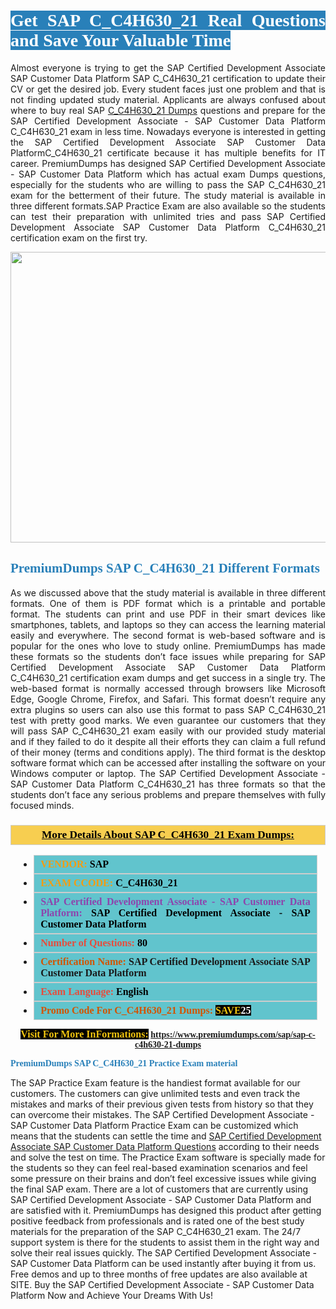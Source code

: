 <h1 style="text-align: justify;"><span style="color:#ffffff;"><span style="font-family:Georgia,serif;"><strong><span style="background-color:#2980b9;">Get SAP C_C4H630_21 Real Questions and Save Your Valuable Time</span></strong></span></span></h1>

<p style="text-align: justify;">Almost everyone is trying to get the SAP Certified Development Associate SAP Customer Data Platform SAP C_C4H630_21 certification to update their CV or get the desired job. Every student faces just one problem and that is not finding updated study material. Applicants are always confused about where to buy real SAP <a href="https://www.premiumdumps.com/sap/sap-c-c4h630-21-dumps">C_C4H630_21 Dumps</a> questions and prepare for the SAP Certified Development Associate - SAP Customer Data Platform C_C4H630_21 exam in less time. Nowadays everyone is interested in getting the SAP Certified Development Associate SAP Customer Data PlatformC_C4H630_21 certificate because it has multiple benefits for IT career. PremiumDumps has designed SAP Certified Development Associate - SAP Customer Data Platform which has actual exam Dumps questions, especially for the students who are willing to pass the SAP C_C4H630_21 exam for the betterment of their future. The study material is available in three different formats.SAP Practice Exam are also available so the students can test their preparation with unlimited tries and pass SAP Certified Development Associate SAP Customer Data Platform C_C4H630_21 certification exam on the first try.</p>

<p style="text-align: center;"><a href="https://www.premiumdumps.com/sap/sap-c-c4h630-21-dumps"><img alt="" src="https://i.imgur.com/KJGzbJ2.jpeg" style="width: 700px; height: 465px;" /></a></p>

<h2 style="text-align: justify;"><span style="color:#2980b9;"><span style="font-family:Georgia,serif;"><strong>PremiumDumps SAP C_C4H630_21 Different Formats</strong></span></span></h2>

<p style="text-align: justify;">As we discussed above that the study material is available in three different formats. One of them is PDF format which is a printable and portable format. The students can print and use PDF in their smart devices like smartphones, tablets, and laptops so they can access the learning material easily and everywhere. The second format is web-based software and is popular for the ones who love to study online. PremiumDumps has made these formats so the students don’t face issues while preparing for SAP Certified Development Associate SAP Customer Data Platform C_C4H630_21 certification exam dumps and get success in a single try. The web-based format is normally accessed through browsers like Microsoft Edge, Google Chrome, Firefox, and Safari. This format doesn’t require any extra plugins so users can also use this format to pass SAP C_C4H630_21 test with pretty good marks. We even guarantee our customers that they will pass SAP C_C4H630_21 exam easily with our provided study material and if they failed to do it despite all their efforts they can claim a full refund of their money (terms and conditions apply). The third format is the desktop software format which can be accessed after installing the software on your Windows computer or laptop. The SAP Certified Development Associate - SAP Customer Data Platform C_C4H630_21 has three formats so that the students don’t face any serious problems and prepare themselves with fully focused minds.</p>

<h3 style="background: #f7ce50; border: 1px solid rgb(204, 204, 204); padding: 5px 10px; text-align: center;"><span style="font-family:Georgia,serif;"><u><u><span style="color:#000000;"><span style="font-size:11pt"><span style="line-height:normal"><b><span style="font-size:13.0pt"><span cambria="">More Details About SAP C_C4H630_21 Exam Dumps:</span></span></b></span></span></span></u></u></span></h3>

<ul>
	<li style="margin:0cm 10pt">
	<div style="background:#61c4cd; border: 1px solid rgb(204, 204, 204); padding: 5px 10px; text-align: justify;"><span style="font-family:Georgia,serif;"><span style="font-size:11pt"><span style="line-height:normal"><b><span style="font-size:12.0pt"><span new="" roman="" times=""><span style="color:#f39c12;">VENDOR:</span> <span style="color:#000000;">SAP</span></span></span></b></span></span></span></div>
	</li>
	<li style="margin:0cm 10pt">
	<div style="background: #61c4cd; border: 1px solid rgb(204, 204, 204); padding: 5px 10px; text-align: justify;"><span style="font-family:Georgia,serif;"><span style="font-size:11pt"><span style="line-height:normal"><b><span style="font-size:12.0pt"><span new="" roman="" times=""><span style="color:#f39c12;">EXAM CCODE:</span> <span style="color:#000000;">C_C4H630_21</span></span></span></b></span></span></span></div>
	</li>
	<li style="margin:0cm 10pt">
	<div style="background: #61c4cd; border: 1px solid rgb(204, 204, 204); padding: 5px 10px; text-align: justify;"><span style="font-family:Georgia,serif;"><span style="font-size:11pt"><span style="line-height:normal"><b><span style="font-size:12.0pt"><span new="" roman="" times=""><span style="color:#8e44ad;">SAP Certified Development Associate - SAP Customer Data Platform:</span> <span style="color:#000000;">SAP Certified Development Associate - SAP Customer Data Platform</span></span></span></b></span></span></span></div>
	</li>
	<li style="margin:0cm 10pt">
	<div style="background: #61c4cd; border: 1px solid rgb(204, 204, 204); padding: 5px 10px;"><span style="font-family:Georgia,serif;"><span style="font-size:11pt"><span style="line-height:normal"><b><span style="font-size:12.0pt"><span new="" roman="" times=""><span style="color:#e74c3c;">Number of Questions:</span><span style="color:#000000;"><span style="color:#f1c40f;"> </span>80</span></span></span></b></span></span></span></div>
	</li>
	<li style="margin:0cm 10pt">
	<div style="background: #61c4cd; border: 1px solid rgb(204, 204, 204); padding: 5px 10px; text-align: justify;"><span style="font-family:Georgia,serif;"><span style="font-size:11pt"><span style="line-height:normal"><b><span style="font-size:12.0pt"><span new="" roman="" times=""><span style="color:#d35400;">Certification Name:</span> SAP Certified Development Associate SAP Customer Data Platform</span></span></b></span></span></span></div>
	</li>
	<li style="margin:0cm 10pt">
	<div style="background: #61c4cd; border: 1px solid rgb(204, 204, 204); padding: 5px 10px; text-align: justify;"><span style="font-family:Georgia,serif;"><span style="font-size:11pt"><span style="line-height:normal"><b><span style="font-size:12.0pt"><span new="" roman="" times=""><span style="color:#e74c3c;">Exam Language:</span> <span style="color:#000000;">English</span></span></span></b></span></span></span></div>
	</li>
	<li style="margin:0cm 10pt">
	<div style="background: #61c4cd; border: 1px solid rgb(204, 204, 204); padding: 5px 10px;"><span style="font-family:Georgia,serif;"><span style="font-size:11pt"><span style="line-height:normal"><b><span style="font-size:12.0pt"><span new="" roman="" times=""><span style="color:#d35400;">Promo Code For C_C4H630_21 Dumps:</span><span style="color:#f1c40f;"> <span style="background-color:#000000;">SAVE</span></span><span style="color:#ffffff;"><span style="background-color:#000000;">25</span></span></span></span></b></span></span></span></div>
	</li>
</ul>

<p style="text-align: center;"><span style="font-family:Georgia,serif;"><strong><span style="font-size:16px;"><span style="color:#f1c40f;"><span style="background-color:#000000;">Visit For More InFormations:</span></span></span> <a href="https://www.premiumdumps.com/sap/sap-c-c4h630-21-dumps">https://www.premiumdumps.com/sap/sap-c-c4h630-21-dumps</a></strong></span></p>

<p><span style="color:#2980b9;"><span style="font-family:Georgia,serif;"><strong><strong><strong>PremiumDumps SAP C_C4H630_21 Practice Exam material</strong></strong></strong></span></span></p>

<p>The SAP Practice Exam feature is the handiest format available for our customers. The customers can give unlimited tests and even track the mistakes and marks of their previous given tests from history so that they can overcome their mistakes. The SAP Certified Development Associate - SAP Customer Data Platform Practice Exam can be customized which means that the students can settle the time and <a href="https://www.premiumdumps.com/sap/sap-certified-development-associate-exam-dumps">SAP Certified Development Associate SAP Customer Data Platform Questions</a> according to their needs and solve the test on time. The Practice Exam software is specially made for the students so they can feel real-based examination scenarios and feel some pressure on their brains and don’t feel excessive issues while giving the final SAP exam. There are a lot of customers that are currently using SAP Certified Development Associate - SAP Customer Data Platform and are satisfied with it. PremiumDumps has designed this product after getting positive feedback from professionals and is rated one of the best study materials for the preparation of the SAP C_C4H630_21 exam. The 24/7 support system is there for the students to assist them in the right way and solve their real issues quickly. The SAP Certified Development Associate - SAP Customer Data Platform can be used instantly after buying it from us. Free demos and up to three months of free updates are also available at SITE. Buy the SAP Certified Development Associate - SAP Customer Data Platform Now and Achieve Your Dreams With Us!</p>
